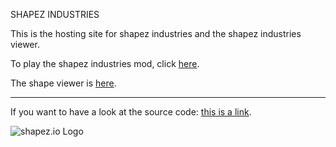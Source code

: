 SHAPEZ INDUSTRIES

This is the hosting site for shapez industries and the shapez industries viewer.

To play the shapez industries mod, click <a href="https://sense101.github.io/ShapezIndustries/">here</a>.

The shape viewer is <a href="https://sense101.github.io/ShapezIndustriesViewer/">here</a>.

----

If you want to have a look at the source code: <a href="https://https://github.com/Sense101/shapez.io">this is a link</a>.


<img src="https://i.imgur.com/Y5Z2iqQ.png" alt="shapez.io Logo">
